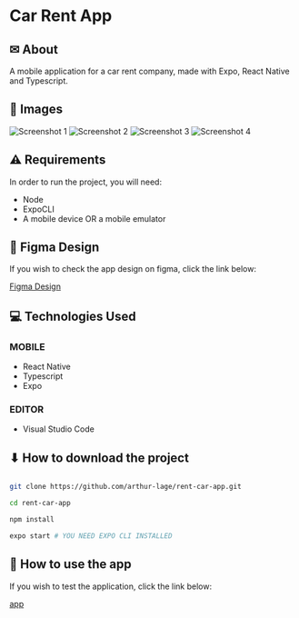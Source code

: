 # Car Rent App

## ✉ About

A mobile application for a car rent company, made with Expo, React Native and Typescript.

## 🌆 Images

<img src="./assets/screnshot-1.jpeg" alt="Screenshot 1">
<img src="./assets/screnshot-2.jpeg" alt="Screenshot 2">
<img src="./assets/screnshot-3.jpeg" alt="Screenshot 3">
<img src="./assets/screnshot-4.jpeg" alt="Screenshot 4">

## ⚠ Requirements

In order to run the project, you will need:

- Node
- ExpoCLI
- A mobile device OR a mobile emulator

## 🎨 Figma Design

If you wish to check the app design on figma, click the link below:

[Figma Design](https://www.figma.com/file/TaiWFImZGlhai9MxDYB3ET/Car-Rent-App-(Community))

## 💻 Technologies Used

### MOBILE

- React Native
- Typescript
- Expo

### EDITOR

- Visual Studio Code

## ⬇ How to download the project

```bash

git clone https://github.com/arthur-lage/rent-car-app.git

cd rent-car-app

npm install

expo start # YOU NEED EXPO CLI INSTALLED

```

## 🔗 How to use the app

If you wish to test the application, click the link below:

[app](https://link-to-your-app.com)